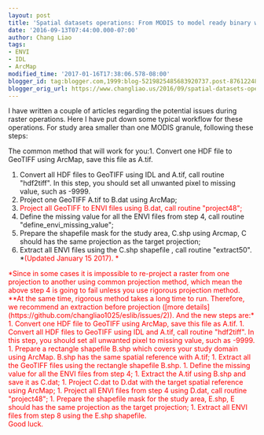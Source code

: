 ```yaml
---
layout: post
title: 'Spatial datasets operations: From MODIS to model ready binary workflow'
date: '2016-09-13T07:44:00.000-07:00'
author: Chang Liao
tags:
- ENVI
- IDL
- ArcMap
modified_time: '2017-01-16T17:38:06.578-08:00'
blogger_id: tag:blogger.com,1999:blog-5219825485683920737.post-8761224869485976326
blogger_orig_url: https://www.changliao.us/2016/09/spatial-datasets-operations-003.html
---
```



<div>I have written a couple of articles regarding the potential issues during 
raster operations. Here I have put down some typical workflow for these 
operations. 
For study area smaller than one MODIS granule, following these steps: 

The common method that will work for you:1. Convert one HDF file to GeoTIFF 
using ArcMap, save this file as A.tif. 
1. Convert all HDF files to GeoTIFF using IDL and A.tif, call routine 
"hdf2tiff". In this step, you should set all unwanted pixel to missing value, 
such as -9999. 
1. Project one GeoTIFF A.tif to B.dat using ArcMap; 
1. <span style="color: red;">Project all GeoTIFF to ENVI files using B.dat, 
call routine "project48"; 
1. Define the missing value for all the ENVI files from step 4, call routine 
"define_envi_missing_value"; 
1. Prepare the shapefile mask for the study area, C.shp using Arcmap, C should 
has the same projection as the target projection; 
1. Extract all ENVI files using the C.shp shapefile , call routine 
"extract50". 
*<span style="color: red;">(Updated January 15 2017). * 
<div><span style="color: red;">*Since in some cases it is impossible to 
re-project a raster from one projection to another using common projection 
method, which mean the above step 4 is going to fail unless you use rigorous 
projection method. **At the same time, rigorous method takes a long time to 
run. Therefore, we recommend an extraction before projection ([more 
details](https://github.com/changliao1025/eslib/issues/2)). And the new steps 
are:*<div>1. Convert one HDF file to GeoTIFF using ArcMap, save this file as 
A.tif. 
1. Convert all HDF files to GeoTIFF using IDL and A.tif, call routine 
"hdf2tiff". In this step, you should set all unwanted pixel to missing value, 
such as -9999. 
1. Prepare a rectangle shapefile B.shp which covers your study domain using 
ArcMap. B.shp has the same spatial reference with A.tif; 
1. Extract all the GeoTIFF files using the rectangle shapefile B.shp. 
1. Define the missing value for all the ENVI files from step 4; 
1. Extract the A.tif using B.shp and save it as C.dat; 
1. Project C.dat to D.dat with the target spatial reference using ArcMap; 
1. Project all ENVI files from step 4 using D.dat, call routine "project48"; 
1. Prepare the shapefile mask for the study area, E.shp, E should has the same 
projection as the target projection; 
1. Extract all ENVI files from step 8 using the E.shp shapefile. 
<div><div>Good luck. 